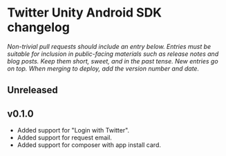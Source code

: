 # Twitter Unity Android SDK changelog
*Non-trivial pull requests should include an entry below. Entries must be suitable for inclusion in public-facing materials such as release notes and blog posts. Keep them short, sweet, and in the past tense. New entries go on top. When merging to deploy, add the version number and date.*

## Unreleased

## v0.1.0

* Added support for "Login with Twitter".
* Added support for request email.
* Added support for composer with app install card.
